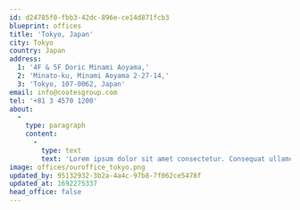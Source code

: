 ```yaml
---
id: d24785f0-fbb3-42dc-896e-ce14d871fcb3
blueprint: offices
title: 'Tokyo, Japan'
city: Tokyo
country: Japan
address:
  1: '4F & 5F Doric Minami Aoyama,'
  2: 'Minato-ku, Minami Aoyama 2-27-14,'
  3: 'Tokyo, 107-0062, Japan'
email: info@coatesgroup.com
tel: '+81 3 4570 1200'
about:
  -
    type: paragraph
    content:
      -
        type: text
        text: 'Lorem ipsum dolor sit amet consectetur. Consequat ullamcorper lorem nunc nulla. In etiam ac pellentesque egestas nunc diam. Egestas aliquet neque elementum quisque luctus ac dolor suscipit. Tellus sed lorem ridiculus cras. Amet quis mattis feugiat bibendum turpis iaculis ornare. Tristique dolor leo suscipit felis amet elit. Facilisi elementum libero amet magna nibh viverra. At ut iaculis nullam non quam blandit laoreet aliquam. Amet ut porta diam eros nunc commodo pharetra. A duis in integer dictum.'
image: offices/ouroffice_tokyo.png
updated_by: 95132932-3b2a-4a4c-97b8-7f062ce5478f
updated_at: 1692275337
head_office: false
---
```

